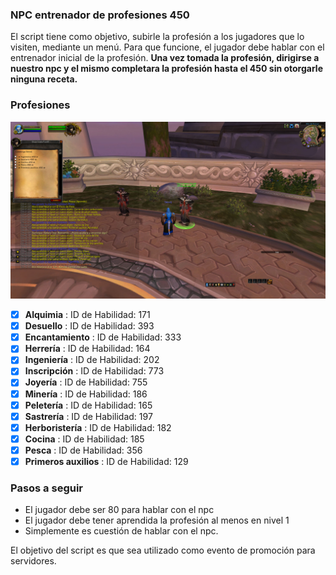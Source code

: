 ### NPC entrenador de profesiones 450

El script tiene como objetivo, subirle la profesión a los jugadores que lo visiten, mediante un menú. Para que funcione, el jugador debe hablar con el entrenador inicial de la profesión. **Una vez tomada la profesión, dirigirse a nuestro npc y el mismo completara la profesión hasta el 450 sin otorgarle ninguna receta.**

### Profesiones

![quest_clase_paladin_1](screenshots/npc_profesiones_1.jpg)

- [x] **Alquimia** : ID de Habilidad: 171
- [x] **Desuello** : ID de Habilidad: 393
- [x] **Encantamiento** : ID de Habilidad: 333
- [x] **Herrería** : ID de Habilidad: 164
- [x] **Ingeniería** : ID de Habilidad: 202
- [x] **Inscripción** : ID de Habilidad: 773
- [x] **Joyería** : ID de Habilidad: 755
- [x] **Minería** : ID de Habilidad: 186
- [x] **Peletería** : ID de Habilidad: 165
- [x] **Sastrería** : ID de Habilidad: 197
- [x] **Herboristería** : ID de Habilidad: 182
- [x] **Cocina** : ID de Habilidad: 185
- [x] **Pesca** : ID de Habilidad: 356
- [x] **Primeros auxilios** : ID de Habilidad: 129

### Pasos a seguir
* El jugador debe ser 80 para hablar con el npc
* El jugador debe tener aprendida la profesión al menos en nivel 1
* Simplemente es cuestión de hablar con el npc.

El objetivo del script es que sea utilizado como evento de promoción para servidores.

